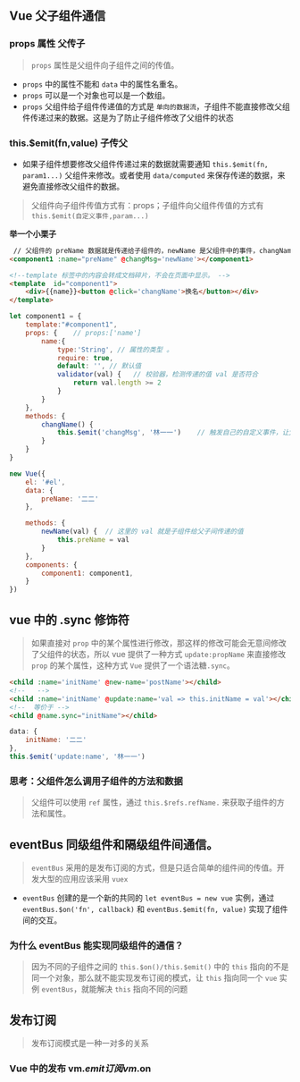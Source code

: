 ## Vue 父子组件通信
### props 属性 父传子
> `props` 属性是父组件向子组件之间的传值。
* `props` 中的属性不能和 `data` 中的属性名重名。
* `props` 可以是一个对象也可以是一个数组。
* `props` 父组件给子组件传递值的方式是 `单向的数据流`，子组件不能直接修改父组件传递过来的数据。这是为了防止子组件修改了父组件的状态
### this.$emit(fn,value) 子传父
* 如果子组件想要修改父组件传递过来的数据就需要通知 `this.$emit(fn, param1...)` 父组件来修改。或者使用 `data/computed` 来保存传递的数据，来避免直接修改父组件的数据。
> 父组件向子组件传值方式有：props；子组件向父组件传值的方式有`this.$emit(自定义事件,param...)`

__举一个小栗子__
``` html
 // 父组件的 preName 数据就是传递给子组件的，newName 是父组件中的事件，changName 是子组件用来通知父组件的修改数据的事件。
<component1 :name="preName" @changMsg='newName'></component1>  

<!--template 标签中的内容会转成文档碎片，不会在页面中显示。 -->
<template  id="component1">
    <div>{{name}}<button @click='changName'>换名</button></div>
</template>
``` 
```  js
let component1 = {
    template:"#component1",
    props: {    // props:['name']
        name:{
            type:'String', // 属性的类型 。
            require: true,
            default: '', // 默认值
            validator(val) {   // 校验器，检测传递的值 val 是否符合
                return val.length >= 2
            }
        }
    },
    methods: {
        changName() {
            this.$emit('changMsg', '林一一')    // 触发自己的自定义事件，让父组件的方法执行。
        }
    }
}

new Vue({
    el: '#el',
    data: {
        preName: '二二'
    },

    methods: {
        newName(val) {  // 这里的 val 就是子组件给父子间传递的值
            this.preName = val
        }
    },
    components: {
        component1: component1,
    }
})
```

## vue 中的 .sync 修饰符
> 如果直接对 `prop` 中的某个属性进行修改，那这样的修改可能会无意间修改了父组件的状态，所以 vue 提供了一种方式 `update:propName` 来直接修改 `prop` 的某个属性，这种方式 `Vue` 提供了一个语法糖`.sync`。

``` html
<child :name='initName' @new-name='postName'></child>
<!--   -->
<child :name='initName' @update:name='val => this.initName = val'></child>
<!--  等价于 -->
<child @name.sync="initName"></child>
```
``` js
data: {
    initName: '二二'
},
this.$emit('update:name', '林一一')
```

### 思考：父组件怎么调用子组件的方法和数据
> 父组件可以使用 `ref` 属性，通过 `this.$refs.refName.` 来获取子组件的方法和属性。

## eventBus 同级组件和隔级组件间通信。
> `eventBus` 采用的是发布订阅的方式，但是只适合简单的组件间的传值。开发大型的应用应该采用
`vuex`
* `eventBus` 创建的是一个新的共同的 `let eventBus = new vue` 实例，通过 `eventBus.$on('fn', callback)` 和 `eventBus.$emit(fn, value)` 实现了组件间的交互。
### 为什么 eventBus 能实现同级组件的通信？
> 因为不同的子组件之间的 `this.$on()/this.$emit()` 中的 `this` 指向的不是同一个对象，那么就不能实现发布订阅的模式，让 `this` 指向同一个 `vue` 实例 `eventBus`，就能解决 `this` 指向不同的问题

## 发布订阅
> 发布订阅模式是一种一对多的关系

### Vue 中的发布 vm.$emit 订阅 vm.$on

